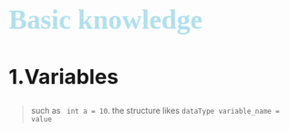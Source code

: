 <font size=5 color=BlueGreen face=Times>

# Basic knowledge

</font>


<font size=5>

## 1.Variables
</font>

> such as ``` int a = 10```. the structure likes ```dataType variable_name = value```


